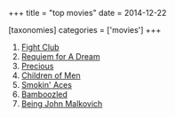 +++
title = "top movies"
date = 2014-12-22

[taxonomies]
categories = ['movies']
+++

1.  [Fight Club]
2.  [Requiem for A Dream]
3.  [Precious]
4.  [Children of Men]
5.  [Smokin' Aces]
6.  [Bamboozled]
7.  [Being John Malkovich]

  [Fight Club]: http://tshepang.net/fight-club-1999
  [Requiem for A Dream]: http://tshepang.net/requiem-for-a-dream-2000
  [Precious]: http://tshepang.net/precious-2009
  [Children of Men]: http://tshepang.net/children-of-men-2006
  [Smokin' Aces]: http://tshepang.net/smokin-aces-2006
  [Bamboozled]: http://tshepang.net/bamboozled-2000
  [Being John Malkovich]: http://tshepang.net/being-john-malkovich-1999
